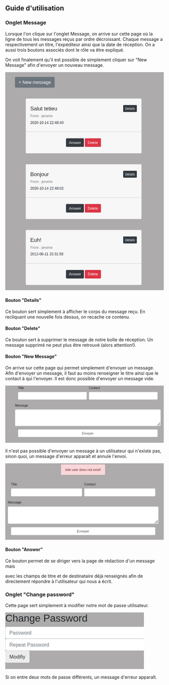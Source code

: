 ## Guide d'utilisation





### Onglet Message



Lorsque l'on clique sur l'onglet Message, on arrive sur cette page où la ligne de tous les messages reçus par ordre décroissant. Chaque message a respectivement un titre, l'expéditeur ainsi que la date de réception. On a aussi trois boutons associés dont le rôle va être expliqué.

On voit finalement qu'il est possible de simplement cliquer sur "New Message" afin d'envoyer un nouveau message.

![image-20201015005015322](img/image-20201015005015322.png)



#### Bouton "Details"

Ce bouton sert simplement à afficher le corps du message reçu. En recliquant une nouvelle fois dessus, on recache ce contenu.



#### Bouton "Delete"

Ce bouton sert à supprimer le message de notre boîte de réception. Un message supprimé ne peut plus être retrouvé (alors attention!).



#### Bouton "New Message"

On arrive sur cette page qui permet simplement d'envoyer un message. Afin d'envoyer un message, il faut au moins renseigner le titre ainsi que le contact à qui l'envoyer. Il est donc possible d'envoyer un message vide.

![image-20201015005403191](img/image-20201015005403191.png)



Il n'est pas possible d'envoyer un message à un utilisateur qui n'existe pas, sinon quoi, un message d'erreur apparaît et annule l'envoi.

![image-20201015005703582](img/image-20201015005703582.png)



#### Bouton "Answer"

Ce bouton permet de se diriger vers la page de rédaction d'un message mais 

avec les champs de titre et de destinataire déjà renseignés afin de directement répondre à l'utilisateur qui nous a écrit. 





### Onglet "Change password"

Cette page sert simplement à modifier notre mot de passe utilisateur.

![image-20201015010302694](img/image-20201015010302694.png)

Si on entre deux mots de passe différents, un message d'erreur apparaît.